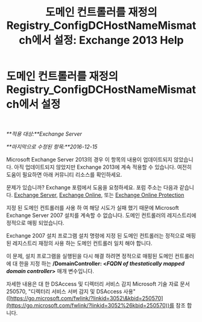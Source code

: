 ﻿---
title: '도메인 컨트롤러를 재정의 Registry_ConfigDCHostNameMismatch에서 설정: Exchange 2013 Help'
TOCTitle: 도메인 컨트롤러를 재정의 Registry_ConfigDCHostNameMismatch에서 설정
ms:assetid: 3aef5470-d510-4b59-a4b6-36d274a984ae
ms:mtpsurl: https://technet.microsoft.com/ko-kr/library/ms.exch.setupreadiness.configdchostnamemismatch(v=EXCHG.150)
ms:contentKeyID: 50482905
ms.date: 05/22/2018
mtps_version: v=EXCHG.150
ms.translationtype: MT
---

# 도메인 컨트롤러를 재정의 Registry\_ConfigDCHostNameMismatch에서 설정

 

_**적용 대상:**Exchange Server_

_**마지막으로 수정된 항목:**2016-12-15_

Microsoft Exchange Server 2013의 경우 이 항목의 내용이 업데이트되지 않았습니다. 아직 업데이트되지 않았지만 Exchange 2013에 계속 적용할 수 있습니다. 여전히 도움이 필요하면 아래 커뮤니티 리소스를 확인하세요.

문제가 있습니까? Exchange 포럼에서 도움을 요청하세요. 포럼 주소는 다음과 같습니다. [Exchange Server](https://go.microsoft.com/fwlink/p/?linkid=60612), [Exchange Online](https://go.microsoft.com/fwlink/p/?linkid=267542), 또는 [Exchange Online Protection](https://go.microsoft.com/fwlink/p/?linkid=285351)

지정 된 도메인 컨트롤러를 사용 하 여 해당 시도가 실패 했기 때문에 Microsoft Exchange Server 2007 설치를 계속할 수 없습니다. 도메인 컨트롤러의 레지스트리에 정적으로 매핑 되었습니다.

Exchange 2007 설치 프로그램 설치 명령에 지정 된 도메인 컨트롤러는 정적으로 매핑된 레지스트리 재정의 사용 하는 도메인 컨트롤러 일치 해야 합니다.

이 문제, 설치 프로그램을 실행된을 다시 해결 하려면 정적으로 매핑된 도메인 컨트롤러에 대 한을 지정 하는 **/DomainController: \<***FQDN of thestatically mapped domain controller***\>** 매개 변수입니다.

자세한 내용은 대 한 DSAccess 및 디렉터리 서비스 감지 Microsoft 기술 자료 문서 250570, "디렉터리 서비스 서버 감지 및 DSAccess 사용" ([https://go.microsoft.com/fwlink/?linkid=3052\&kbid=250570](https://go.microsoft.com/fwlink/?linkid=3052%26kbid=250570))를 참조 합니다.

